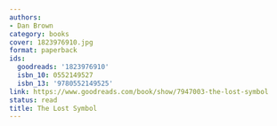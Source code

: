 ```yaml
---
authors:
- Dan Brown
category: books
cover: 1823976910.jpg
format: paperback
ids:
  goodreads: '1823976910'
  isbn_10: 0552149527
  isbn_13: '9780552149525'
link: https://www.goodreads.com/book/show/7947003-the-lost-symbol
status: read
title: The Lost Symbol
---
```

